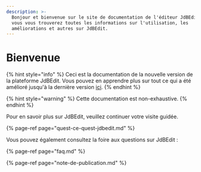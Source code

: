 ```yaml
---
description: >-
  Bonjour et bienvenue sur le site de documentation de l'éditeur JdBEdit. Ici
  vous vous trouverez toutes les informations sur l'utilisation, les
  améliorations et autres sur JdBEdit.
---
```


# Bienvenue

{% hint style="info" %}
Ceci est la documentation de la nouvelle version de la plateforme JdBEdit. Vous pouvez en apprendre plus sur tout ce qui a été amélioré jusqu'à la dernière version [ici](note-de-publication.md).
{% endhint %}

{% hint style="warning" %}
Cette documentation est non-exhaustive.
{% endhint %}

Pour en savoir plus sur JdBEdit, veuillez continuer votre visite guidée.

{% page-ref page="quest-ce-quest-jdbedit.md" %}

Vous pouvez également consultez la foire aux questions sur JdBEdit :

{% page-ref page="faq.md" %}

{% page-ref page="note-de-publication.md" %}

